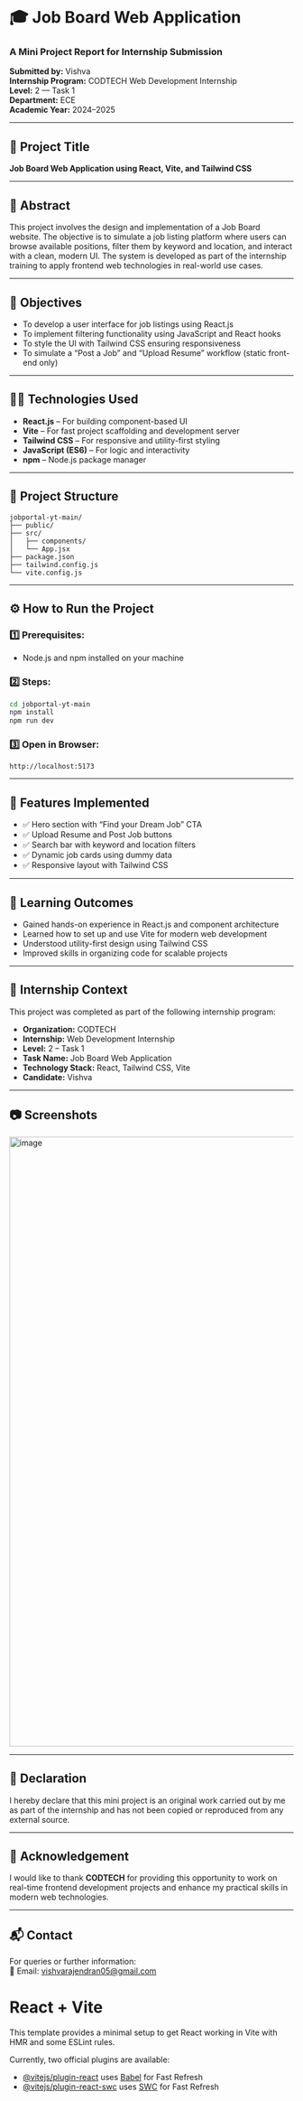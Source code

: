 # 🎓 Job Board Web Application  
### A Mini Project Report for Internship Submission  
**Submitted by:** Vishva  
**Internship Program:** CODTECH Web Development Internship  
**Level:** 2 — Task 1  
**Department:** ECE  
**Academic Year:** 2024–2025  

---

## 📌 Project Title  
**Job Board Web Application using React, Vite, and Tailwind CSS**

---

## 📖 Abstract  
This project involves the design and implementation of a Job Board website. The objective is to simulate a job listing platform where users can browse available positions, filter them by keyword and location, and interact with a clean, modern UI. The system is developed as part of the internship training to apply frontend web technologies in real-world use cases.

---

## 🎯 Objectives  
- To develop a user interface for job listings using React.js  
- To implement filtering functionality using JavaScript and React hooks  
- To style the UI with Tailwind CSS ensuring responsiveness  
- To simulate a “Post a Job” and “Upload Resume” workflow (static front-end only)

---

## 🧑‍💻 Technologies Used  
- **React.js** – For building component-based UI  
- **Vite** – For fast project scaffolding and development server  
- **Tailwind CSS** – For responsive and utility-first styling  
- **JavaScript (ES6)** – For logic and interactivity  
- **npm** – Node.js package manager

---

## 📁 Project Structure  
```
jobportal-yt-main/
├── public/
├── src/
│   ├── components/
│   └── App.jsx
├── package.json
├── tailwind.config.js
└── vite.config.js
```

---

## ⚙️ How to Run the Project

### 1️⃣ Prerequisites:
- Node.js and npm installed on your machine

### 2️⃣ Steps:
```bash
cd jobportal-yt-main
npm install
npm run dev
```

### 3️⃣ Open in Browser:
```
http://localhost:5173
```

---

## 🧪 Features Implemented
- ✅ Hero section with “Find your Dream Job” CTA  
- ✅ Upload Resume and Post Job buttons  
- ✅ Search bar with keyword and location filters  
- ✅ Dynamic job cards using dummy data  
- ✅ Responsive layout with Tailwind CSS  

---

## 📌 Learning Outcomes  
- Gained hands-on experience in React.js and component architecture  
- Learned how to set up and use Vite for modern web development  
- Understood utility-first design using Tailwind CSS  
- Improved skills in organizing code for scalable projects

---

## 📄 Internship Context  
This project was completed as part of the following internship program:

- **Organization:** CODTECH  
- **Internship:** Web Development Internship  
- **Level:** 2 – Task 1  
- **Task Name:** Job Board Web Application  
- **Technology Stack:** React, Tailwind CSS, Vite  
- **Candidate:** Vishva  

---

## 📷 Screenshots  
<img width="1920" height="1080" alt="image" src="https://github.com/user-attachments/assets/eabcd18b-2721-4888-9861-0bfcb5fceac7" />


---

## 📃 Declaration  
I hereby declare that this mini project is an original work carried out by me as part of the internship and has not been copied or reproduced from any external source.

---

## 🙏 Acknowledgement  
I would like to thank **CODTECH** for providing this opportunity to work on real-time frontend development projects and enhance my practical skills in modern web technologies.

---

## 📬 Contact  
For queries or further information:  
📧 Email: vishvarajendran05@gmail.com  

# React + Vite

This template provides a minimal setup to get React working in Vite with HMR and some ESLint rules.

Currently, two official plugins are available:

- [@vitejs/plugin-react](https://github.com/vitejs/vite-plugin-react/blob/main/packages/plugin-react/README.md) uses [Babel](https://babeljs.io/) for Fast Refresh
- [@vitejs/plugin-react-swc](https://github.com/vitejs/vite-plugin-react-swc) uses [SWC](https://swc.rs/) for Fast Refresh
